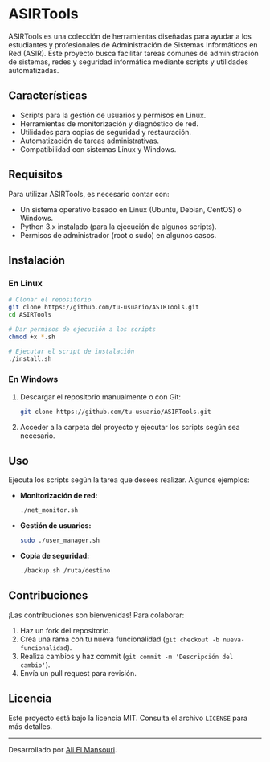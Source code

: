 # ASIRTools

ASIRTools es una colección de herramientas diseñadas para ayudar a los estudiantes y profesionales de Administración de Sistemas Informáticos en Red (ASIR). Este proyecto busca facilitar tareas comunes de administración de sistemas, redes y seguridad informática mediante scripts y utilidades automatizadas.

## Características

- Scripts para la gestión de usuarios y permisos en Linux.
- Herramientas de monitorización y diagnóstico de red.
- Utilidades para copias de seguridad y restauración.
- Automatización de tareas administrativas.
- Compatibilidad con sistemas Linux y Windows.

## Requisitos

Para utilizar ASIRTools, es necesario contar con:

- Un sistema operativo basado en Linux (Ubuntu, Debian, CentOS) o Windows.
- Python 3.x instalado (para la ejecución de algunos scripts).
- Permisos de administrador (root o sudo) en algunos casos.

## Instalación

### En Linux

```sh
# Clonar el repositorio
git clone https://github.com/tu-usuario/ASIRTools.git
cd ASIRTools

# Dar permisos de ejecución a los scripts
chmod +x *.sh

# Ejecutar el script de instalación
./install.sh
```

### En Windows

1. Descargar el repositorio manualmente o con Git:
   ```sh
   git clone https://github.com/tu-usuario/ASIRTools.git
   ```
2. Acceder a la carpeta del proyecto y ejecutar los scripts según sea necesario.

## Uso

Ejecuta los scripts según la tarea que desees realizar. Algunos ejemplos:

- **Monitorización de red:**
  ```sh
  ./net_monitor.sh
  ```
- **Gestión de usuarios:**
  ```sh
  sudo ./user_manager.sh
  ```
- **Copia de seguridad:**
  ```sh
  ./backup.sh /ruta/destino
  ```

## Contribuciones

¡Las contribuciones son bienvenidas! Para colaborar:

1. Haz un fork del repositorio.
2. Crea una rama con tu nueva funcionalidad (`git checkout -b nueva-funcionalidad`).
3. Realiza cambios y haz commit (`git commit -m 'Descripción del cambio'`).
4. Envía un pull request para revisión.

## Licencia

Este proyecto está bajo la licencia MIT. Consulta el archivo `LICENSE` para más detalles.

---

Desarrollado por [Ali El Mansouri](https://github.com/Ali-El-Mansouri).

